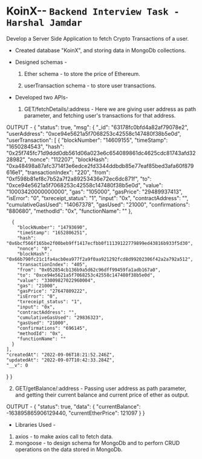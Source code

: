 # KoinX-- `Backend Interview Task - Harshal Jamdar`


Develop a Server Side Application to fetch Crypto Transactions of a user.

* Created database "KoinX", and storing data in MongoDb collections.
* Designed schemas - 
    1. Ether schema - to store the price of Ethereum.

    2. userTransaction schema -  to store user transactions.

* Developed two APIs-
  1. GET/fetchDetails/:address - Here we are giving user address as path parameter, and fetching user's transactions for that address.

OUTPUT - 
{
  "status": true,
  "msg": {
    "_id": "63178fc0bfd4a82af79078e2",
    "userAddress": "0xce94e5621a5f7068253c42558c147480f38b5e0d",
    "userTransaction": [
      {
        "blockNumber": "14609155",
        "timeStamp": "1650284543",
        "hash": "0x25f745fc71d9ddd0db561d06a023e6c654089861dc4625cdc81743afd3228982",
        "nonce": "112207",
        "blockHash": "0xa48498a87afc3714f3e6edce2fd3344ddbdb85e77eaf85bed3afa60f879616e1",
        "transactionIndex": "220",
        "from": "0xf598b81ef8c7b52a7f2a89253436e72ec6dc871f",
        "to": "0xce94e5621a5f7068253c42558c147480f38b5e0d",
        "value": "10003420000000000",
        "gas": "105000",
        "gasPrice": "29489937413",
        "isError": "0",
        "txreceipt_status": "1",
        "input": "0x",
        "contractAddress": "",
        "cumulativeGasUsed": "14067378",
        "gasUsed": "21000",
        "confirmations": "880680",
        "methodId": "0x",
        "functionName": ""
      },
    
      {
        "blockNumber": "14793690",
        "timeStamp": "1652806251",
        "hash": "0x6bcf566f165be2f00beb9ff1417ecfbb0f11139122779899ed43816b933f5d30",
        "nonce": "0",
        "blockHash": "0x66b790fc21c1fa4acb0ea977f2a9f0aa921292fcd8d99202306f42a2a792a512",
        "transactionIndex": "405",
        "from": "0x052854cb136b9a5d62c96dff99459fa1adb167a0",
        "to": "0xce94e5621a5f7068253c42558c147480f38b5e0d",
        "value": "33009827022960004",
        "gas": "21000",
        "gasPrice": "27647809222",
        "isError": "0",
        "txreceipt_status": "1",
        "input": "0x",
        "contractAddress": "",
        "cumulativeGasUsed": "29836323",
        "gasUsed": "21000",
        "confirmations": "696145",
        "methodId": "0x",
        "functionName": ""
      }
    ],
    "createdAt": "2022-09-06T18:21:52.246Z",
    "updatedAt": "2022-09-07T10:42:33.284Z",
    "__v": 0
  }
}



  2. GET/getBalance/:address - Passing user address as path parameter, and getting their current balance and current price of ether as output.

  OUTPUT - 
{
  "status": true,
  "data": {
    "currentBalance": -163895865906129440,
    "currentEtherPrice": 121097
  }
}

* Libraries Used -
1. axios - to make axios call to fetch data.
2. mongoose - to design schema for MongoDb and to perforn CRUD operations on the data stored in MongoDb.
